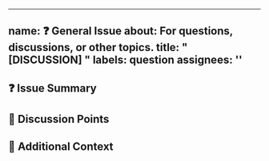 
---
name: ❓ General Issue
about: For questions, discussions, or other topics.
title: "[DISCUSSION] "
labels: question
assignees: ''
---

## ❓ **Issue Summary**
<!-- Explain your question or topic here. -->

## 💬 **Discussion Points**
<!-- List any points that need discussion. -->

## 📌 **Additional Context**
<!-- Add any extra information, if needed. -->
